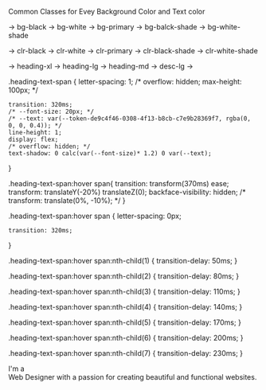Common Classes for Evey Background Color and Text color

<!-- Background Color -->
-> bg-black
-> bg-white
-> bg-primary
-> bg-balck-shade
-> bg-white-shade

<!-- Text Color -->
-> clr-black
-> clr-white
-> clr-primary
-> clr-black-shade
-> clr-white-shade

<!-- Font Sizes -->
-> heading-xl
-> heading-lg
-> heading-md
-> desc-lg
-> 





.heading-text-span {
    letter-spacing: 1;
    /* overflow: hidden;
    max-height: 100px; */

    transition: 320ms;
    /* --font-size: 20px; */
    /* --text: var(--token-de9c4f46-0308-4f13-b8cb-c7e9b28369f7, rgba(0, 0, 0, 0.4)); */
    line-height: 1;
    display: flex;
    /* overflow: hidden; */
    text-shadow: 0 calc(var(--font-size)* 1.2) 0 var(--text);
}

.heading-text-span:hover span{
    transition: transform(370ms) ease;
    transform: translateY(-20%) translateZ(0);
    backface-visibility: hidden;
    /* transform: translate(0%, -10%); */
}

.heading-text-span:hover span {
    letter-spacing: 0px;

    transition: 320ms;
}

.heading-text-span:hover span:nth-child(1) {
    transition-delay: 50ms;
}

.heading-text-span:hover span:nth-child(2) {
    transition-delay: 80ms;
}

.heading-text-span:hover span:nth-child(3) {
    transition-delay: 110ms;
}

.heading-text-span:hover span:nth-child(4) {
    transition-delay: 140ms;
}

.heading-text-span:hover span:nth-child(5) {
    transition-delay: 170ms;
}

.heading-text-span:hover span:nth-child(6) {
    transition-delay: 200ms;
}

.heading-text-span:hover span:nth-child(7) {
    transition-delay: 230ms;
}


 I'm
                <span class="main-span">
                 <span> a</span>  
                  <span>Web</span>
                  <span>Designer</span>
                  <span>with</span>
                  <span>a</span>
                  <span>passion</span>
                  <span>for</span>
                  <span>creating</span>
                  <span>beautiful</span>
                  <span>and</span>
                  <span>functional</span>
                  <span>websites.</span>    
